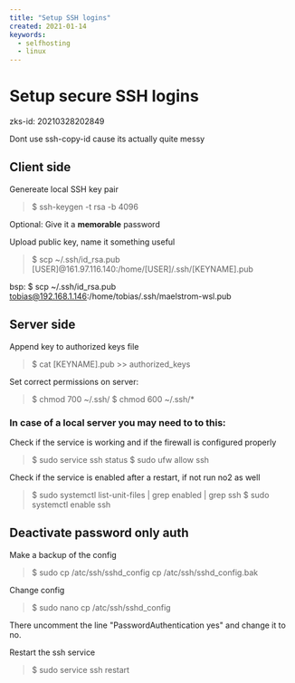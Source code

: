 ```yaml
---
title: "Setup SSH logins"
created: 2021-01-14
keywords:
  - selfhosting
  - linux
---
```

# Setup secure SSH logins
zks-id: 20210328202849

Dont use ssh-copy-id cause its actually quite messy 

## Client side
Genereate local SSH key pair
> $ ssh-keygen -t rsa -b 4096

Optional: Give it a **memorable** password

Upload public key, name it something useful
> $ scp ~/.ssh/id_rsa.pub [USER]@161.97.116.140:/home/[USER]/.ssh/[KEYNAME].pub

bsp: $ scp ~/.ssh/id_rsa.pub tobias@192.168.1.146:/home/tobias/.ssh/maelstrom-wsl.pub

## Server side
Append key to authorized keys file
> $ cat [KEYNAME].pub >> authorized_keys

Set correct permissions on server:
> $ chmod 700 ~/.ssh/
> $ chmod 600 ~/.ssh/*

### In case of a local server you may need to to this:
Check if the service is working and if the firewall is configured properly
> $ sudo service ssh status
> $ sudo ufw allow ssh

Check if the service is enabled after a restart, if not run no2 as well
> $ sudo systemctl list-unit-files | grep enabled | grep ssh
> $ sudo systemctl enable ssh

## Deactivate password only auth
Make a backup of the config
> $ sudo cp /atc/ssh/sshd_config cp /atc/ssh/sshd_config.bak

Change config
> $ sudo nano cp /atc/ssh/sshd_config

There uncomment the line "PasswordAuthentication yes" and change it to no.

Restart the ssh service
> $ sudo service ssh restart